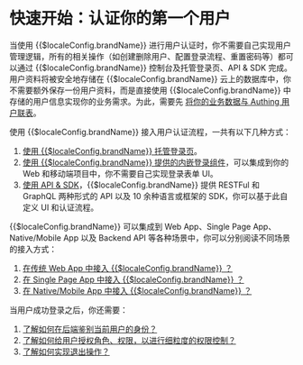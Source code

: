 # 快速开始：认证你的第一个用户

<LastUpdated/>


当使用 {{$localeConfig.brandName}} 进行用户认证时，你不需要自己实现用户管理逻辑，所有的相关操作（如创建删除用户、配置登录流程、重置密码等）都可以通过 {{$localeConfig.brandName}} 控制台及托管登录页、API & SDK 完成。用户资料将被安全地存储在 {{$localeConfig.brandName}} 云上的数据库中，你不需要额外保存一份用户资料，而是直接使用 {{$localeConfig.brandName}} 中存储的用户信息实现你的业务需求。为此，需要先 [将你的业务数据与 Authing 用户联表](/guides/faqs/how-to-join-authing-user-with-your-business-data.md)。

使用 {{$localeConfig.brandName}} 接入用户认证流程，一共有以下几种方式：

1. [使用 {{$localeConfig.brandName}} 托管登录页](./use-hosted-login-page.md)。
2. [使用 {{$localeConfig.brandName}} 提供的内嵌登录组件](./use-embeded-login-component/)，可以集成到你的 Web 和移动端项目中，你不需要自己实现登录表单 UI。
3. [使用 API & SDK](./use-api-sdk/)，{{$localeConfig.brandName}} 提供 RESTFul 和 GraphQL 两种形式的 API 以及 10 余种语言或框架的 SDK，你可以基于此自定义 UI 和认证流程。

{{$localeConfig.brandName}} 可以集成到 Web App、Single Page App、Native/Mobile App 以及 Backend API 等各种场景中，你可以分别阅读不同场景的接入方式：

1. [在传统 Web App 中接入 {{$localeConfig.brandName}} ？](../platform-guide/integrate-with-regular-web-app.md)
2. [在 Single Page App 中接入 {{$localeConfig.brandName}} ？](../platform-guide/integrate-with-spa.md)
3. [在 Native/Mobile App 中接入 {{$localeConfig.brandName}} ？](../platform-guide/integrate-with-mobile-app.md)

当用户成功登录之后，你还需要：

1. [了解如何在后端鉴别当前用户的身份？](./how-to-validate-user-token.md)
2. [了解如何给用户授权角色、权限，以进行细粒度的权限控制？](./how-to-implement-access-control.md)
3. [了解如何实现退出操作？](./how-to-logout-user.md)
